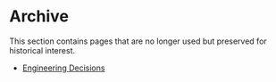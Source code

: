 # Archive

This section contains pages that are no longer used but preserved for historical interest.

- [Engineering Decisions](/en/engineering/archive/decisions)